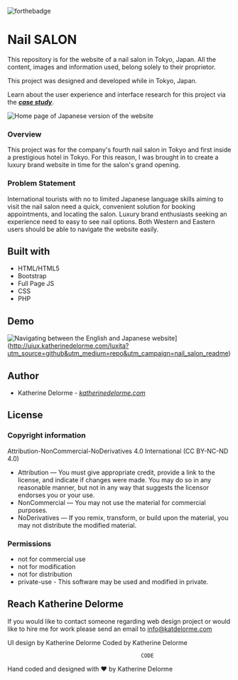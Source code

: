 ![forthebadge](https://forthebadge.com/images/badges/built-with-love.svg)

# Nail SALON
This repository is for the website of a nail salon in Tokyo, Japan.
All the content, images and information used, belong solely to their proprietor.

This project was designed and developed while in Tokyo, Japan.

Learn about the user experience and interface research for this project via the **_[case study](http://uiux.katherinedelorme.com/luxita?utm_source=github&utm_medium=repo&utm_campaign=nail_salon_readme "case study")_**.

![Home page of Japanese version of the website](http://uiux.katherinedelorme.com/assets/luxita-brand-5.png "Home page of Japanese version of the website")


### Overview
This project was for the company's fourth nail salon in Tokyo and first inside a prestigious hotel in Tokyo. For this reason, I was brought in to create a luxury brand website in time for the salon's grand opening.

### Problem Statement
International tourists with no to limited Japanese language skills aiming to visit the nail salon need a quick, convenient solution for booking appointments, and locating the salon. Luxury brand enthusiasts seeking an experience need to easy to see nail options. Both Western and Eastern users should be able to navigate the website easily.

## Built with
* HTML/HTML5
* Bootstrap
* Full Page JS
* CSS
* PHP

## Demo
![Navigating between the English and Japanese website](http://katherinedelorme.com/assets/luxita-homescreen.gif)](http://uiux.katherinedelorme.com/luxita?utm_source=github&utm_medium=repo&utm_campaign=nail_salon_readme)

## Author
* Katherine Delorme - *[katherinedelorme.com](http://katherinedelorme.com?utm_source=github&utm_medium=repo&utm_campaign=nail_salon_readme "Portfolio Website")*

## License

### Copyright information
Attribution-NonCommercial-NoDerivatives 4.0 International (CC BY-NC-ND 4.0)

* Attribution — You must give appropriate credit, provide a link to the license, and indicate if changes were made. You may do so in any reasonable manner, but not in any way that suggests the licensor endorses you or your use.
* NonCommercial — You may not use the material for commercial purposes.
* NoDerivatives — If you remix, transform, or build upon the material, you may not distribute the modified material.

### Permissions
* not for commercial use
* not for modification
* not for distribution
* private-use - This software may be used and modified in private.

## Reach Katherine Delorme
If you would like to contact someone regarding web design project or would like to hire me for work please send an email to info@katdelorme.com

UI design by Katherine Delorme
Coded by Katherine Delorme



                                              CODE

Hand coded and designed with &hearts; by Katherine Delorme

